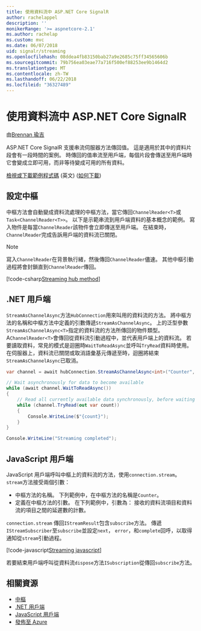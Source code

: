 ```yaml
---
title: 使用資料流中 ASP.NET Core SignalR
author: rachelappel
description: ''
monikerRange: '>= aspnetcore-2.1'
ms.author: rachelap
ms.custom: mvc
ms.date: 06/07/2018
uid: signalr/streaming
ms.openlocfilehash: 08ddea4fb83150bab27a9e2685c75ff34565606b
ms.sourcegitcommit: 79b756ea03eae77a716f500ef88253ee9b1464d2
ms.translationtype: MT
ms.contentlocale: zh-TW
ms.lasthandoff: 06/22/2018
ms.locfileid: "36327489"
---
```

# <a name="use-streaming-in-aspnet-core-signalr"></a>使用資料流中 ASP.NET Core SignalR

由[Brennan 瑜吉](https://github.com/BrennanConroy)

ASP.NET Core SignalR 支援串流伺服器方法傳回值。 這是適用於其中的資料片段會有一段時間的案例。 時傳回的值串流至用戶端，每個片段會傳送至用戶端時它會變成立即可用，而非等待變成可用的所有資料。

[檢視或下載範例程式碼](https://github.com/aspnet/Docs/tree/live/aspnetcore/signalr/streaming/sample) \(英文\) ([如何下載](xref:tutorials/index#how-to-download-a-sample))

## <a name="set-up-the-hub"></a>設定中樞

中樞方法會自動變成資料流處理的中樞方法，當它傳回`ChannelReader<T>`或`Task<ChannelReader<T>>`。 以下是示範串流到用戶端資料的基本概念的範例。 寫入物件是每當`ChannelReader`該物件會立即傳送至用戶端。 在結束時，`ChannelReader`完成告訴用戶端的資料流已關閉。

> [!NOTE]
> 寫入`ChannelReader`在背景執行緒，然後傳回`ChannelReader`儘速。 其他中樞引動過程將會封鎖直到`ChannelReader`傳回。

[!code-csharp[Streaming hub method](streaming/sample/Hubs/StreamHub.cs?range=10-34)]

## <a name="net-client"></a>.NET 用戶端

`StreamAsChannelAsync`方法`HubConnection`用來叫用的資料流的方法。 將中樞方法的名稱和中樞方法中定義的引數傳遞`StreamAsChannelAsync`。 上的泛型參數`StreamAsChannelAsync<T>`指定的資料流的方法所傳回的物件類型。 A`ChannelReader<T>`會傳回從資料流引動過程中，並代表用戶端上的資料流。 若要讀取資料，常見的模式是迴圈時`WaitToReadAsync`並呼叫`TryRead`資料時使用。 在伺服器上，資料流已關閉或取消語彙基元傳遞至時，迴圈將結束`StreamAsChannelAsync`已取消。

```csharp
var channel = await hubConnection.StreamAsChannelAsync<int>("Counter", 10, 500, CancellationToken.None);

// Wait asynchronously for data to become available
while (await channel.WaitToReadAsync())
{
    // Read all currently available data synchronously, before waiting for more data
    while (channel.TryRead(out var count))
    {
        Console.WriteLine($"{count}");
    }
}

Console.WriteLine("Streaming completed");
```

## <a name="javascript-client"></a>JavaScript 用戶端

JavaScript 用戶端呼叫中樞上的資料流的方法，使用`connection.stream`。 `stream`方法接受兩個引數：

* 中樞方法的名稱。 下列範例中，在中樞方法的名稱是`Counter`。
* 定義在中樞方法的引數。 在下列範例中，引數為： 接收的資料流項目和資料流的項目之間的延遲數的計數。

`connection.stream` 傳回`IStreamResult`包含`subscribe`方法。 傳遞`IStreamSubscriber`至`subscribe`並設定`next`， `error`，和`complete`回呼，以取得通知從`stream`引動過程。

[!code-javascript[Streaming javascript](streaming/sample/wwwroot/js/stream.js?range=19-36)]

若要結束用戶端呼叫從資料流`dispose`方法`ISubscription`從傳回`subscribe`方法。

## <a name="related-resources"></a>相關資源

* [中樞](xref:signalr/hubs)
* [.NET 用戶端](xref:signalr/dotnet-client)
* [JavaScript 用戶端](xref:signalr/javascript-client)
* [發佈至 Azure](xref:signalr/publish-to-azure-web-app)
